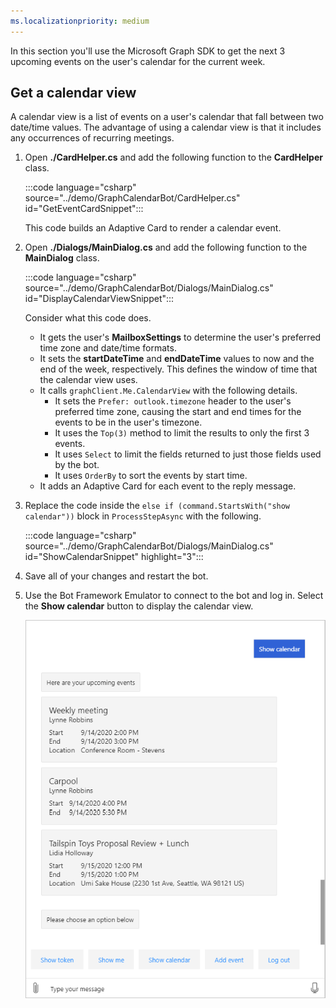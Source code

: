 ```yaml
---
ms.localizationpriority: medium
---
```


<!-- markdownlint-disable MD002 MD041 -->

In this section you'll use the Microsoft Graph SDK to get the next 3 upcoming events on the user's calendar for the current week.

## Get a calendar view

A calendar view is a list of events on a user's calendar that fall between two date/time values. The advantage of using a calendar view is that it includes any occurrences of recurring meetings.

1. Open **./CardHelper.cs** and add the following function to the **CardHelper** class.

    :::code language="csharp" source="../demo/GraphCalendarBot/CardHelper.cs" id="GetEventCardSnippet":::

    This code builds an Adaptive Card to render a calendar event.

1. Open **./Dialogs/MainDialog.cs** and add the following function to the **MainDialog** class.

    :::code language="csharp" source="../demo/GraphCalendarBot/Dialogs/MainDialog.cs" id="DisplayCalendarViewSnippet":::

    Consider what this code does.

    - It gets the user's **MailboxSettings** to determine the user's preferred time zone and date/time formats.
    - It sets the **startDateTime** and **endDateTime** values to now and the end of the week, respectively. This defines the window of time that the calendar view uses.
    - It calls `graphClient.Me.CalendarView` with the following details.
        - It sets the `Prefer: outlook.timezone` header to the user's preferred time zone, causing the start and end times for the events to be in the user's timezone.
        - It uses the `Top(3)` method to limit the results to only the first 3 events.
        - It uses `Select` to limit the fields returned to just those fields used by the bot.
        - It uses `OrderBy` to sort the events by start time.
    - It adds an Adaptive Card for each event to the reply message.

1. Replace the code inside the `else if (command.StartsWith("show calendar"))` block in `ProcessStepAsync` with the following.

    :::code language="csharp" source="../demo/GraphCalendarBot/Dialogs/MainDialog.cs" id="ShowCalendarSnippet" highlight="3":::

1. Save all of your changes and restart the bot.

1. Use the Bot Framework Emulator to connect to the bot and log in. Select the **Show calendar** button to display the calendar view.

    ![A screenshot of the Adaptive Card showing the next three events](images/calendar-view.png)
